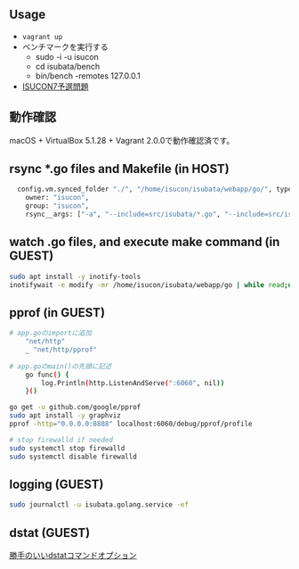 ## Usage
- `vagrant up`
- ベンチマークを実行する
  - sudo -i -u isucon
  - cd isubata/bench
  - bin/bench -remotes 127.0.0.1
- [ISUCON7予選問題](https://github.com/isucon/isucon7-qualify)


## 動作確認
macOS + VirtualBox 5.1.28 + Vagrant 2.0.0で動作確認済です。


## rsync *.go files and Makefile (in HOST)
```sh
  config.vm.synced_folder "./", "/home/isucon/isubata/webapp/go/", type: "rsync",
    owner: "isucon",
    group: "isucon",
    rsync__args: ["-a", "--include=src/isubata/*.go", "--include=src/isubata/views/*", "--include=Makefile", "--exclude=*"]
```


## watch .go files, and execute make command (in GUEST)
```sh
sudo apt install -y inotify-tools
inotifywait -e modify -mr /home/isucon/isubata/webapp/go | while read;do while read -t 0.5;do :;done;make -C /home/isucon/isubata/webapp/go ;done
```


## pprof (in GUEST)
```sh
# app.goのimportに追加
    "net/http"
    _ "net/http/pprof"
    
# app.goのmain()の先頭に記述
    go func() {
        log.Println(http.ListenAndServe(":6060", nil))
    }()
```

```sh
go get -u github.com/google/pprof
sudo apt install -y graphviz
pprof -http="0.0.0.0:8888" localhost:6060/debug/pprof/profile

# stop firewalld if needed
sudo systemctl stop firewalld
sudo systemctl disable firewalld
```


## logging (GUEST)
```sh
sudo journalctl -u isubata.golang.service -ef
```


## dstat (GUEST)
[勝手のいいdstatコマンドオプション](https://blog.masu-mi.me/post/2015/02/28/dstat_options/)
